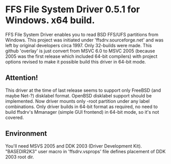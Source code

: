 FFS File System Driver 0.5.1 for Windows. x64 build.
====================================================
FFS File System Driver enables you to read BSD FFS/UFS partitions from Windows. This project was initiated under 'ffsdrv.sourceforge.net' and was left by original developers circa 1997. Only 32-builds were made. This github 'overlay' is just convert from MSVC 6.0 to MSVC 2005 (because 2005 was the first release which included 64-bit compilers) with project options revised to make it possible build this driver in 64-bit mode. 


Attention!
----------
This driver at the time of last release seems to support only FreeBSD (and maybe Net-?) disklabel format. OpenBSD disklabel support should be implemented. Now driver mounts only -root partition under any label combinations.
Only driver builds in 64-bit format as required, no need to build ffsdrv's Mmanager (simple GUI frontend) in 64-bit mode, so it's not covered.

Environment
-----------
You'll need MSVS 2005 and DDK 2003 (Driver Development Kit).
"BASEDIR2K3" user macro in 'ffsdrv.vsprops' file defines placement of DDK 2003 root dir.
